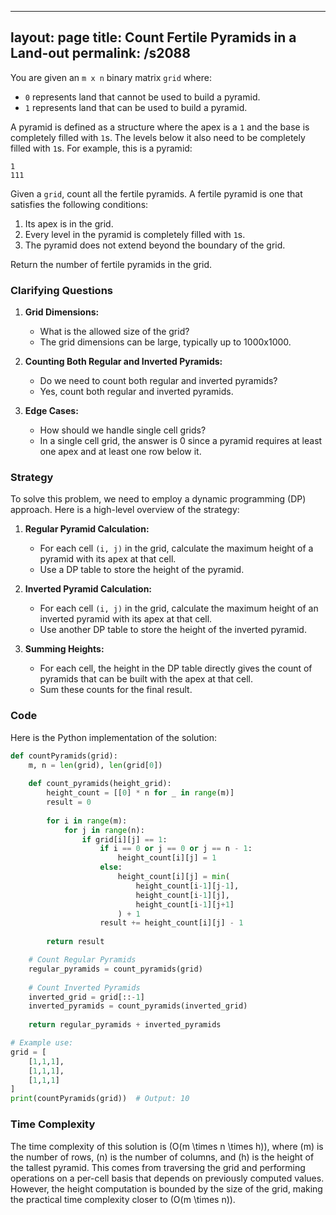 
---
layout: page
title:  Count Fertile Pyramids in a Land-out
permalink: /s2088
---

You are given an `m x n` binary matrix `grid` where:

- `0` represents land that cannot be used to build a pyramid.
- `1` represents land that can be used to build a pyramid.

A pyramid is defined as a structure where the apex is a `1` and the base is completely filled with `1`s. The levels below it also need to be completely filled with `1`s. For example, this is a pyramid:

```
1
111
```

Given a `grid`, count all the fertile pyramids. A fertile pyramid is one that satisfies the following conditions:
1. Its apex is in the grid.
2. Every level in the pyramid is completely filled with `1`s.
3. The pyramid does not extend beyond the boundary of the grid.

Return the number of fertile pyramids in the grid.

### Clarifying Questions

1. **Grid Dimensions:**
   - What is the allowed size of the grid?
   - The grid dimensions can be large, typically up to 1000x1000.

2. **Counting Both Regular and Inverted Pyramids:**
   - Do we need to count both regular and inverted pyramids?
   - Yes, count both regular and inverted pyramids.

3. **Edge Cases:**
   - How should we handle single cell grids?
   - In a single cell grid, the answer is 0 since a pyramid requires at least one apex and at least one row below it.

### Strategy

To solve this problem, we need to employ a dynamic programming (DP) approach. Here is a high-level overview of the strategy:

1. **Regular Pyramid Calculation:**
    - For each cell `(i, j)` in the grid, calculate the maximum height of a pyramid with its apex at that cell.
    - Use a DP table to store the height of the pyramid.

2. **Inverted Pyramid Calculation:**
    - For each cell `(i, j)` in the grid, calculate the maximum height of an inverted pyramid with its apex at that cell.
    - Use another DP table to store the height of the inverted pyramid.

3. **Summing Heights:**
    - For each cell, the height in the DP table directly gives the count of pyramids that can be built with the apex at that cell.
    - Sum these counts for the final result.

### Code

Here is the Python implementation of the solution:

```python
def countPyramids(grid):
    m, n = len(grid), len(grid[0])
    
    def count_pyramids(height_grid):
        height_count = [[0] * n for _ in range(m)]
        result = 0
        
        for i in range(m):
            for j in range(n):
                if grid[i][j] == 1:
                    if i == 0 or j == 0 or j == n - 1:
                        height_count[i][j] = 1
                    else:
                        height_count[i][j] = min(
                            height_count[i-1][j-1],
                            height_count[i-1][j],
                            height_count[i-1][j+1]
                        ) + 1
                    result += height_count[i][j] - 1
        
        return result

    # Count Regular Pyramids
    regular_pyramids = count_pyramids(grid)
    
    # Count Inverted Pyramids
    inverted_grid = grid[::-1]
    inverted_pyramids = count_pyramids(inverted_grid)
    
    return regular_pyramids + inverted_pyramids

# Example use:
grid = [
    [1,1,1],
    [1,1,1],
    [1,1,1]
]
print(countPyramids(grid))  # Output: 10
```

### Time Complexity

The time complexity of this solution is \(O(m \times n \times h)\), where \(m\) is the number of rows, \(n\) is the number of columns, and \(h\) is the height of the tallest pyramid. This comes from traversing the grid and performing operations on a per-cell basis that depends on previously computed values. However, the height computation is bounded by the size of the grid, making the practical time complexity closer to \(O(m \times n)\).